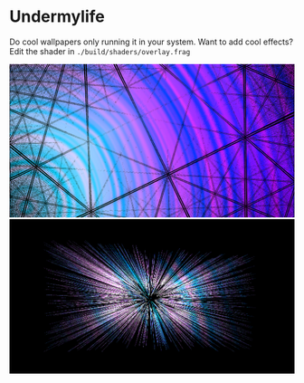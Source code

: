 # Undermylife

Do cool wallpapers only running it in your system.
Want to add cool effects? Edit the shader in `./build/shaders/overlay.frag`

![image](./image.png?raw=true)
![image](./showcase-splash-22.png?raw=true)
